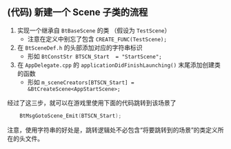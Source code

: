 
## (代码) 新建一个 Scene 子类的流程

1. 实现一个继承自 `BtBaseScene` 的类 （假设为 `TestScene`）
    - 注意在定义中别忘了包含 `CREATE_FUNC(TestScene);`
2. 在 `BtSceneDef.h` 的头部添加对应的字符串标识
    - 形如 `BtConstStr BTSCN_Start  = "StartScene";`
3. 在 `AppDelegate.cpp` 的 `applicationDidFinishLaunching()` 末尾添加创建类的函数
    - 形如 `m_sceneCreators[BTSCN_Start] = &BtCreateScene<AppStartScene>;`

经过了这三步，就可以在游戏里使用下面的代码跳转到该场景了

``` c 
    BtMsgGotoScene_Emit(BTSCN_Start);
```

注意，使用字符串的好处是，跳转逻辑处不必包含“将要跳转到的场景”的类定义所在的头文件。
